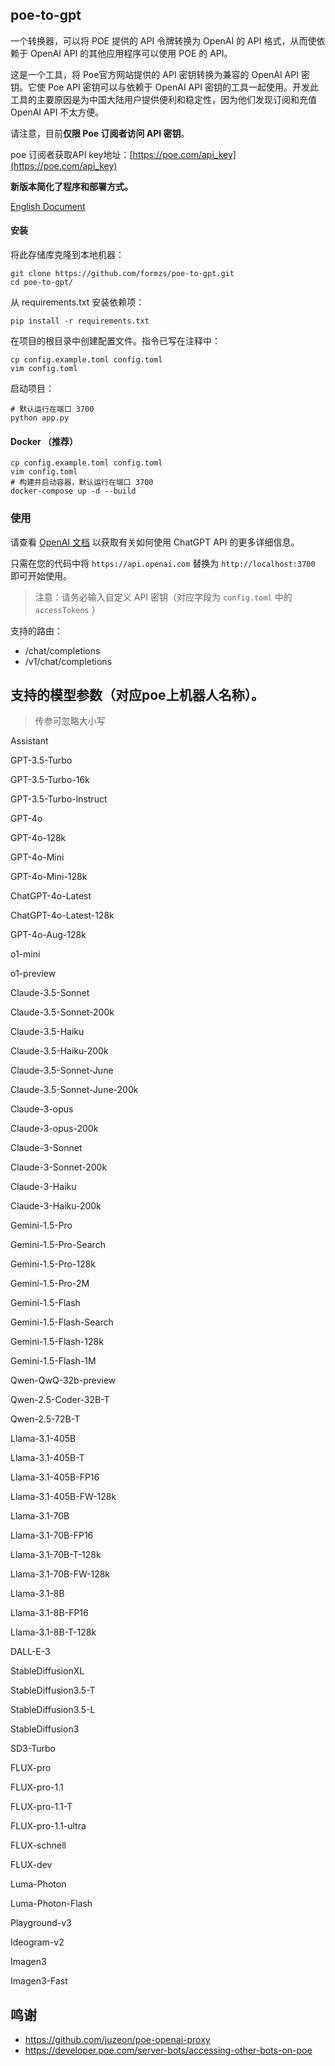 ## poe-to-gpt
一个转换器，可以将 POE 提供的 API 令牌转换为 OpenAI 的 API 格式，从而使依赖于 OpenAI API 的其他应用程序可以使用 POE 的 API。

这是一个工具，将 Poe官方网站提供的 API 密钥转换为兼容的 OpenAI API 密钥。它使 Poe API 密钥可以与依赖于 OpenAI API 密钥的工具一起使用。开发此工具的主要原因是为中国大陆用户提供便利和稳定性，因为他们发现订阅和充值 OpenAI API 不太方便。

请注意，目前**仅限 Poe 订阅者访问 API 密钥**。

poe 订阅者获取API key地址：[https://poe.com/api_key](https://poe.com/api_key)

**新版本简化了程序和部署方式。**

[English Document](https://github.com/formzs/poe-to-gpt/blob/main/README_en.md)

#### 安装

将此存储库克隆到本地机器：

```
git clone https://github.com/formzs/poe-to-gpt.git
cd poe-to-gpt/
```

从 requirements.txt 安装依赖项：

```
pip install -r requirements.txt
```

在项目的根目录中创建配置文件。指令已写在注释中：

```
cp config.example.toml config.toml
vim config.toml
```

启动项目：

```
# 默认运行在端口 3700
python app.py
```

#### Docker （推荐）
```
cp config.example.toml config.toml
vim config.toml
# 构建并启动容器，默认运行在端口 3700
docker-compose up -d --build
```

### 使用

请查看 [OpenAI 文档](https://platform.openai.com/docs/api-reference/chat/create) 以获取有关如何使用 ChatGPT API 的更多详细信息。

只需在您的代码中将 `https://api.openai.com` 替换为 `http://localhost:3700` 即可开始使用。
> 注意：请务必输入自定义 API 密钥（对应字段为 `config.toml` 中的 `accessTokens` ）

支持的路由：
- /chat/completions
- /v1/chat/completions

## 支持的模型参数（对应poe上机器人名称）。
> 传参可忽略大小写

Assistant

GPT-3.5-Turbo

GPT-3.5-Turbo-16k


GPT-3.5-Turbo-lnstruct


GPT-4o


GPT-4o-128k


GPT-4o-Mini


GPT-4o-Mini-128k


ChatGPT-4o-Latest


ChatGPT-4o-Latest-128k


GPT-4o-Aug-128k


o1-mini


o1-preview


Claude-3.5-Sonnet


Claude-3.5-Sonnet-200k


Claude-3.5-Haiku


Claude-3.5-Haiku-200k


Claude-3.5-Sonnet-June


Claude-3.5-Sonnet-June-200k


Claude-3-opus


Claude-3-opus-200k


Claude-3-Sonnet


Claude-3-Sonnet-200k


Claude-3-Haiku


Claude-3-Haiku-200k


Gemini-1.5-Pro


Gemini-1.5-Pro-Search


Gemini-1.5-Pro-128k


Gemini-1.5-Pro-2M


Gemini-1.5-Flash


Gemini-1.5-Flash-Search


Gemini-1.5-Flash-128k


Gemini-1.5-Flash-1M


Qwen-QwQ-32b-preview


Qwen-2.5-Coder-32B-T


Qwen-2.5-72B-T


Llama-3.1-405B


Llama-3.1-405B-T


Llama-3.1-405B-FP16


Llama-3.1-405B-FW-128k


Llama-3.1-70B


Llama-3.1-70B-FP16


Llama-3.1-70B-T-128k


Llama-3.1-70B-FW-128k


Llama-3.1-8B


Llama-3.1-8B-FP16


Llama-3.1-8B-T-128k


DALL-E-3


StableDiffusionXL


StableDiffusion3.5-T


StableDiffusion3.5-L


StableDiffusion3


SD3-Turbo


FLUX-pro


FLUX-pro-1.1


FLUX-pro-1.1-T


FLUX-pro-1.1-ultra


FLUX-schnell


FLUX-dev


Luma-Photon


Luma-Photon-Flash


Playground-v3


Ideogram-v2


Imagen3


Imagen3-Fast


## 鸣谢
- https://github.com/juzeon/poe-openai-proxy
- https://developer.poe.com/server-bots/accessing-other-bots-on-poe
